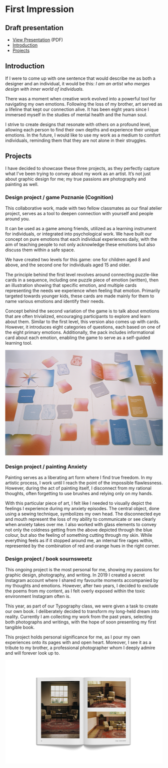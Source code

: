 # First Impression

## Draft presentation

- [View Presentation](img/buzkova-draft-presentation.pdf) (PDF)
- [Introduction](#introduction)
- [Projects](#projects)

## Introduction

If I were to come up with one sentence that would describe me as both a designer and an individual, it would be this: *I am an artist who merges design with inner world of individuals.*

There was a moment when creative work evolved into a powerful tool for navigating my own emotions. Following the loss of my brother, art served as a lifeline that kept our connection alive.
It has been eight years since I immersed myself in the studies of mental health and the human soul. 

I strive to create designs that resonate with others on a profound level, allowing each person to find their own depths and experience their unique emotions. 
In the future, I would like to use my work as a medium to comfort individuals, reminding them that they are not alone in their struggles.  

## Projects

I have decided to showcase these three projects, as they perfectly capture what I’ve been trying to convey about my work as an artist. It’s not just about graphic design for me; my true passions are photography and painting as well. 

### Design project / game Poznanie (Cognition)

This collaborative work, made with two fellow classmates as our final atelier project, serves as a tool to deepen connection with yourself and people around you.

It can be used as a game among friends, utilized as a learning instrument for individuals, or integrated into psychological work. We have built our concept on pure emotions that each individual experiences daily, with the aim of teaching people to not only acknowledge these emotions but also discuss them within a safe space. 

We have created two levels for this game: one for children aged 8 and above, and the second one for individuals aged 15 and older.

The principle behind the first level revolves around connecting puzzle-like cards in a sequence, including one puzzle piece of emotion (written), then an illustration showing that specific emotion, and multiple cards representing the needs we experience when feeling that emotion. Primarily targeted towards younger kids, these cards are made mainly for them to name various emotions and identify their needs.

Concept behind the second variation of the game is to talk about emotions that are often trivialized, encouraging participants to explore and learn about them. Similar to the first level, this version also comes up with cards. However, it introduces eight categories of questions, each based on one of the eight primary emotions. Additionally, the pack includes informational card about each emotion, enabling the game to serve as a self-guided learning tool.

![game](img/showcase-of-card-game.jpg)

### Design project / painting Anxiety

Painting serves as a liberating art form where I find true freedom. In my artistic process, I work until I reach the point of the impossible flawlessness. However, during the act of painting itself, I disconnect from my rational thoughts, often forgetting to use brushes and relying only on my hands. 

With this particular piece of art, I felt like I needed to visually depict the feelings I experience during my anxiety episodes. The central object, done using a sewing technique, symbolizes my own head. The disconnected eye and mouth represent the loss of my ability to communicate or see clearly when anxiety takes over me. I also worked with glass elements to convey not only the coldness getting from the above depicted through the blue colour, but also the feeling of something cutting through my skin. While everything feels as if it stopped around me, an internal fire rages within, represented by the combination of red and orange hues in the right corner. 

### Design project / book sournsweetz

This ongoing project is the most personal for me, showing my passions for graphic design, photography, and writing. In 2019 I created a secret Instagram account where I shared my favourite moments accompanied by my thoughts and emotions. However, after two years, I decided to exclude the poems from my content, as I felt overly exposed within the toxic environment Instagram often is.

This year, as part of our Typography class, we were given a task to create our own book. I deliberately decided to transform my long-held dream into reality.
Currently I am collecting my work from the past years, selecting both photographs and writings, with the hope of soon presenting my first tangible book. 

This project holds personal significance for me, as I pour my own experiences onto its pages with and open heart. Moreover, I see it as a tribute to my brother, a professional photographer whom I deeply admire and will forever look up to.

![book](02-first-impression/img/book-spread-three-photos-of-winternitz-villa-living-room.png)
